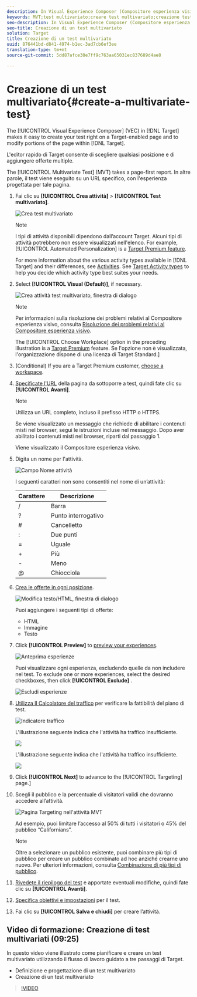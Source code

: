 ```yaml
---
description: In Visual Experience Composer (Compositore esperienza visivo) in Target è facile creare un test multivariato (MVT) su una pagina compatibile con Target e modificarne una o più parti all'interno di Target.
keywords: MVT;test multivariato;creare test multivariato;creazione test multivariato;creare MVT;creazione MVT;come MVT;come test multivariato
seo-description: In Visual Experience Composer (Compositore esperienza visivo) in Adobe Target è facile creare un test multivariato (MVT) su una pagina compatibile con Target e modificarne una o più parti all'interno di Target.
seo-title: Creazione di un test multivariato
solution: Target
title: Creazione di un test multivariato
uuid: 876441bd-d841-4974-b1ec-3ad7cb6ef3ee
translation-type: tm+mt
source-git-commit: 5dd87afce38e7ff9c763aa65031ec837689d4ae8

---
```



# Creazione di un test multivariato{#create-a-multivariate-test}

The [!UICONTROL Visual Experience Composer] (VEC) in [!DNL Target] makes it easy to create your test right on a Target-enabled page and to modify portions of the page within [!DNL Target].

L'editor rapido di Target consente di scegliere qualsiasi posizione e di aggiungere offerte multiple.

The [!UICONTROL Multivariate Test] (MVT) takes a page-first report. In altre parole, il test viene eseguito su un URL specifico, con l'esperienza progettata per tale pagina.

1. Fai clic su **[!UICONTROL Crea attività]** &gt; **[!UICONTROL Test multivariato]**.

   ![Crea test multivariato](/help/c-activities/c-multivariate-testing/t-create-multivariate-test/assets/create-multivariate.png)

   >[!NOTE]
   >
   >I tipi di attività disponibili dipendono dall’account Target. Alcuni tipi di attività potrebbero non essere visualizzati nell'elenco. For example, [!UICONTROL Automated Personalization] is a [Target Premium feature](/help/c-intro/intro.md#premium).
   >
   >For more information about the various activity types available in [!DNL Target] and their differences, see [Activities](../../../c-activities/activities.md#concept_D317A95A1AB54674BA7AB65C7985BA03). See [Target Activity types](/help/c-activities/target-activities-guide.md) to help you decide which activity type best suites your needs.

1. Select **[!UICONTROL Visual (Default)]**, if necessary.

   ![Crea attività test multivariato, finestra di dialogo](/help/c-activities/c-multivariate-testing/t-create-multivariate-test/assets/create-mvt-dialog.png)

   >[!NOTE]
   >
   >Per informazioni sulla risoluzione dei problemi relativi al Compositore esperienza visivo, consulta [Risoluzione dei problemi relativi al Compositore esperienza visivo](/help/c-experiences/c-visual-experience-composer/r-troubleshoot-composer/troubleshoot-composer.md).
   >
   >The [!UICONTROL Choose Workplace] option in the preceding illustration is a [Target Premium](/help/c-intro/intro.md) feature. Se l'opzione non è visualizzata, l'organizzazione dispone di una licenza di Target Standard.]

1. (Conditional) If you are a Target Premium customer, [choose a workspace](/help/administrating-target/c-user-management/property-channel/property-channel.md).

1. [Specificate l'URL](../../../c-activities/c-multivariate-testing/t-create-multivariate-test/url.md#concept_C12E4A85FF3B4E518E3110F6CF1AF9C0) della pagina da sottoporre a test, quindi fate clic su **[!UICONTROL Avanti]**.

   >[!NOTE]
   >
   >Utilizza un URL completo, incluso il prefisso HTTP o HTTPS.

   Se viene visualizzato un messaggio che richiede di abilitare i contenuti misti nel browser, segui le istruzioni incluse nel messaggio. Dopo aver abilitato i contenuti misti nel browser, riparti dal passaggio 1.

   Viene visualizzato il Compositore esperienza visivo.

1. Digita un nome per l'attività.

   ![Campo Nome attività](/help/c-activities/c-multivariate-testing/t-create-multivariate-test/assets/activityname.png)

   I seguenti caratteri non sono consentiti nel nome di un’attività:

   | Carattere | Descrizione |
   |--- |--- |
   | / | Barra |
   | ? | Punto interrogativo |
   | # | Cancelletto |
   | : | Due punti |
   | = | Uguale |
   | + | Più |
   | - | Meno |
   | @ | Chiocciola |

1. [Crea le offerte in ogni posizione](../../../c-activities/c-multivariate-testing/t-create-multivariate-test/add-offers.md#concept_DCE6B45C30F7419B8EC17AFDEE8D8AA6).

   ![Modifica testo/HTML, finestra di dialogo](/help/c-activities/c-multivariate-testing/t-create-multivariate-test/assets/editoffers.png)

   Puoi aggiungere i seguenti tipi di offerte:

   * HTML
   * Immagine
   * Testo

1. Click **[!UICONTROL Preview]** to [preview your experiences](/help/c-activities/c-multivariate-testing/t-create-multivariate-test/preview-experiences.md).

   ![Anteprima esperienze](/help/c-activities/c-multivariate-testing/t-create-multivariate-test/assets/preview-mvt.png)

   Puoi visualizzare ogni esperienza, escludendo quelle da non includere nel test. To exclude one or more experiences, select the desired checkboxes, then click **[!UICONTROL Exclude]** .

   ![Escludi esperienze](/help/c-activities/c-multivariate-testing/t-create-multivariate-test/assets/preview-mvt-exclude.png)

1. [Utilizza Il Calcolatore del traffico](../../../c-activities/c-multivariate-testing/t-create-multivariate-test/traffic-estimator.md#task_71AA6922AFD447EA8C5E610A78ABA714) per verificare la fattibilità del piano di test.

   ![Indicatore traffico](/help/c-activities/c-multivariate-testing/t-create-multivariate-test/assets/mvt-traffic-indicator.png)

   L'illustrazione seguente indica che l'attività ha traffico insufficiente.

   ![](assets/estimator.png)

   L'illustrazione seguente indica che l'attività ha traffico insufficiente.

   ![](assets/estimator2.png)

1. Click **[!UICONTROL Next]** to advance to the [!UICONTROL Targeting] page.]

1. Scegli il pubblico e la percentuale di visitatori validi che dovranno accedere all’attività.

   ![Pagina Targeting nell'attività MVT](/help/c-activities/c-multivariate-testing/t-create-multivariate-test/assets/mvt_audperc.png)

   Ad esempio, puoi limitare l’accesso al 50% di tutti i visitatori o 45% del pubblico “Californians”.

   >[!NOTE]
   >
   >Oltre a selezionare un pubblico esistente, puoi combinare più tipi di pubblico per creare un pubblico combinato ad hoc anziché crearne uno nuovo. Per ulteriori informazioni, consulta [Combinazione di più tipi di pubblico](../../../c-target/combining-multiple-audiences.md#concept_A7386F1EA4394BD2AB72399C225981E5).

1. [Rivedete il riepilogo del test](../../../c-activities/c-multivariate-testing/t-create-multivariate-test/test-summary.md#reference_971AB225963A4DC18EEB5B0E20F0A4A7) e apportate eventuali modifiche, quindi fate clic su **[!UICONTROL Avanti]**.

1. [Specifica obiettivi e impostazioni](../../../c-activities/c-multivariate-testing/t-create-multivariate-test/goals-and-settings.md#reference_B25389FD6F3A4989801E740364B089CC) per il test.

1. Fai clic su **[!UICONTROL Salva e chiudi]** per creare l’attività.

## Video di formazione: Creazione di test multivariati (09:25)

In questo video viene illustrato come pianificare e creare un test multivariato utilizzando il flusso di lavoro guidato a tre passaggi di Target.

* Definizione e progettazione di un test multivariato
* Creazione di un test multivariato

>[!VIDEO](https://video.tv.adobe.com/v/17395?captions=ita)
